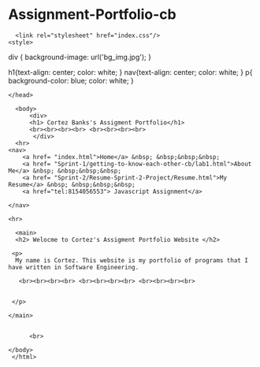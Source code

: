 # Assignment-Portfolio-cb
 <!DOCTYPE html>
  <html lang="en">
	<head>
	  <title>Cortez Banks Assigment Portfolio </title>
	  <meta charset="utf-8"> 
	  
	  <link rel="stylesheet" href="index.css"/>
    <style>
      
div {
  background-image: url('bg_img.jpg');
}

h1{text-align: center;
	color: white;
}
nav{text-align: center;
	color: white;
}
p{
	background-color: blue;
	color: white;
}
      </style>

	</head>
	 
	  <body>
	  	  <div>
	  	  <h1> Cortez Banks's Assigment Portfolio</h1>
		  <br><br><br><br> <br><br><br><br>
		   </div>
	  <hr>
	<nav>
		<a href= "index.html">Home</a> &nbsp; &nbsp;&nbsp;&nbsp;
		<a href= "Sprint-1/getting-to-know-each-other-cb/lab1.html">About Me</a> &nbsp; &nbsp;&nbsp;&nbsp;
		<a href= "Sprint-2/Resume-Sprint-2-Project/Resume.html">My Resume</a> &nbsp; &nbsp;&nbsp;&nbsp;
		<a href="tel:8154056553"> Javascript Assignment</a> 
	
	</nav>
	
	<hr>
		
	  <main>
	  <h2> Welocme to Cortez's Assigment Portfolio Website </h2>

	 <p> 
	  My name is Cortez. This website is my portfolio of programs that I have written in Software Engineering.
	
	   <br><br><br><br> <br><br><br><br> <br><br><br><br>
	  
	  
	 </p>
	
	</main>


		  <br>
		  
	</body>
	 </html>
